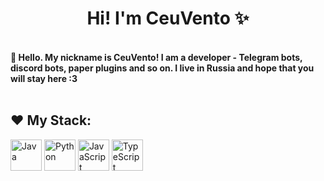 <h1 align="center">Hi! I'm CeuVento ✨</h1>
<br>
<b>🌻 Hello. My nickname is CeuVento! I am a developer - Telegram bots, discord bots, paper plugins and so on. I live in Russia and hope that you will stay here :3</b>
<br>
<br>
<h2>❤️ My Stack:</h2>

<div>
  <img src="https://cdn.jsdelivr.net/gh/devicons/devicon/icons/java/java-original.svg" alt="Java" width="50" height="50">
  <img src="https://cdn.jsdelivr.net/gh/devicons/devicon/icons/python/python-original.svg" alt="Python" width="50" height="50">
  <img src="https://cdn.jsdelivr.net/gh/devicons/devicon/icons/javascript/javascript-original.svg" alt="JavaScript" width="50" height="50">
  <img src="https://cdn.jsdelivr.net/gh/devicons/devicon/icons/typescript/typescript-original.svg" alt="TypeScript" width="50" height="50">
</div>
